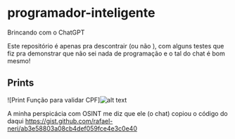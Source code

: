 # programador-inteligente
Brincando com o ChatGPT

Este repositório é apenas pra descontrair (ou não ), com alguns testes que fiz pra demonstrar que não sei nada de programação e o tal do chat é bom mesmo!

## Prints

![Print Função para validar CPF]![alt text](https://raw.githubusercontent.com/madrollan/programador-inteligente/main/prints/validarCPF.jpg)

A minha perspicácia com OSINT me diz que ele (o chat) copiou o código do daqui 
https://gist.github.com/rafael-neri/ab3e58803a08cb4def059fce4e3c0e40

